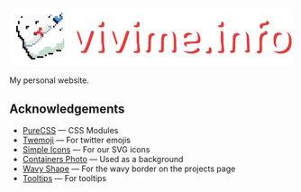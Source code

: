
![vivime.info](./media/banner.png)

My personal website.


## Acknowledgements

- [PureCSS](https://purecss.io/) — CSS Modules
- [Twemoji](https://github.com/SebastianAigner/twemoji-amazing) — For twitter emojis 
- [Simple Icons](https://github.com/simple-icons) — For our SVG icons
- [Containers Photo](https://unsplash.com/photos/CfKV0CecnU8) — Used as a background
- [Wavy Shape](https://stackoverflow.com/a/51584142/8288313) — For the wavy border on the projects page
- [Tooltips](https://www.w3schools.com/css/css_tooltip.asp) — For tooltips